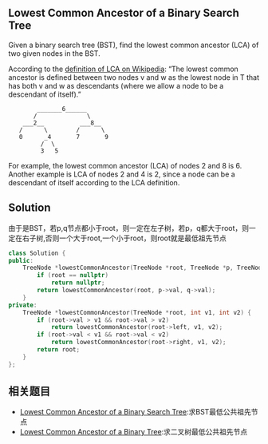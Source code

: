 ## Lowest Common Ancestor of a Binary Search Tree 

Given a binary search tree (BST), find the lowest common ancestor (LCA) of two given nodes in the BST.

According to the [definition of LCA on Wikipedia](https://en.wikipedia.org/wiki/Lowest_common_ancestor): “The lowest common ancestor is defined between two nodes v and w as the lowest node in T that has both v and w as descendants (where we allow a node to be a descendant of itself).”

```
        _______6______
       /              \
    ___2__          ___8__
   /      \        /      \
   0      _4       7       9
         /  \
         3   5
```

For example, the lowest common ancestor (LCA) of nodes 2 and 8 is 6. Another example is LCA of nodes 2 and 4 is 2, since a node can be a descendant of itself according to the LCA definition.

## Solution

由于是BST，若p,q节点都小于root，则一定在左子树，若p，q都大于root，则一定在右子树,否则一个大于root,一个小于root，则root就是最低祖先节点

```cpp
class Solution {
public:
	TreeNode *lowestCommonAncestor(TreeNode *root, TreeNode *p, TreeNode *q) {
		if (root == nullptr)
			return nullptr;
		return lowestCommonAncestor(root, p->val, q->val);
	}
private:
	TreeNode *lowestCommonAncestor(TreeNode *root, int v1, int v2) {
		if (root->val > v1 && root->val > v2)
			return lowestCommonAncestor(root->left, v1, v2);
		if (root->val < v1 && root->val < v2)
			return lowestCommonAncestor(root->right, v1, v2);
		return root;
	}
};
```

## 相关题目

* [Lowest Common Ancestor of a Binary Search Tree](../LowestCommonAncestorofaBinarySearchTree):求BST最低公共祖先节点
* [Lowest Common Ancestor of a Binary Tree](../LowestCommonAncestorofaBinaryTree):求二叉树最低公共祖先节点
